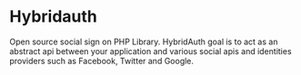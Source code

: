 # Hybridauth
Open source social sign on PHP Library. HybridAuth goal is to act as an abstract api between your application and various social apis and identities providers such as Facebook, Twitter and Google. 
